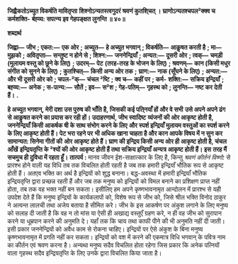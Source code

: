**जिह्वैकतोऽच्युत विकर्षति मावितृप्ता** **शिश्नोऽन्यतस्त्वगुदरं श्रवणं कुतशि्चत् ।** **घ्राणोऽन्यतश्चपल²क्क्व च कर्मशक्ति-** **र्बह्व्य: सपत्न्य इव गेहपङ्क्षत लुनन्ति ॥ ४०॥** 

**शब्दार्थ** 

**जिह्वा—** **जीभ** **; एकत:—** **एक ओर** **; अच्युत—** **हे अच्युत भगवान्** **; विकर्षति—** **आकॢषत करती है** **; मा—** **मुझको** **; अवितृप्ता—** **सन्तुष्ट न होने से** **; शिश्न:—** **जननेन्द्रियाँ** **; अन्यत:—** **दूसरी ओर** **; त्वक्—** **चमड़ी (मुलायम वस्तु को छूने के लिए)** **; उदरम्—** **पेट** **(तरह-तरह के भोजन के लिए)** **; श्रवणम्—** **कान (किसी मधुर संगीत को सुनने के लिए)** **; कुतश्चित्—** **किसी अन्य ओर तक** **;** **घ्राण:—** **नाक (सूँघने के लिए)** **; अन्यत:—** **और भी दूसरी ओर को** **; चपल-²क्—** **चंचल ²ष्टि** **; क्व च—** **कहीं पर** **; कर्म-** **शक्ति:—** **सक्रिय इन्द्रियाँ** **; बह्व्य:—** **अनेक** **; स-पत्न्य:—** **सौतें** **; इव—** **स²श** **; गेह-पतिम्—** **गृहस्थ को** **; लुनन्ति—** **नष्ट कर देती** **हैं।** **.** 

**हे अच्युत भगवान्, मेरी दशा उस पुरुष की भाँति है, जिसकी कई पति्नयाँ हों और वे सभी** **उसे अपने अपने ढंग से आकॢषत करने का प्रयास कर रही हों। उदाहरणार्थ, जीभ स्वादिष्ट** **व्यंजनों की ओर आकृष्ट होती है, जननेन्द्रियाँ किसी आकर्षक षी के साथ संभोग करने के लिए** **और स्पर्श इन्द्रियाँ मुलायम वस्तुओं का स्पर्श करने के लिए आकृष्ट होती हैं। पेट भरा रहने पर** **भी अधिक खाना चाहता है और कान आपके विषय में न सुन कर सामान्यत: सिनेमा गीतों की** **ओर आकृष्ट होते हैं। घ्राण की इन्द्रिय किसी अन्य ओर ही आकृष्ट होती है, चंचल आँखें** **इन्द्रियतृप्ति के ²श्यों की ओर आकृष्ट होती हैं तथा सक्रिय इन्द्रियाँ अन्यत्र आकृष्ट होती हैं। इस** **तरह मैं सचमुच ही दुविधा में रहता हूँ।** **तात्पर्य :** मानव जीवन ईश-साक्षात्कार के लिए है, किन्तु *श्रवणं कीर्तनं विष्णो:* से प्रारश्भ होने वाली यह विधि तब तक विचलित होती रहती है जब तक हमारी इन्द्रियाँ भौतिक रूप से आकृष्ट होती हैं। अतएव भक्ति का अर्थ है इन्द्रियों को शुद्ध बनाना। बद्ध-अवस्था में हमारी इन्द्रियाँ भौतिक इन्द्रियतृप्ति द्वारा प्रच्छन्न रहती हैं और जब तक मनुष्य को इन्द्रियों को विमल बनाने का प्रशिक्षण प्राप्त नहीं होता, तब तक वह भक्त नहीं बन सकता। इसीलिए हम अपने कृष्णभावनामृत आन्दोलन में प्रारश्भ से यही उपदेश देते हैं कि मनुष्य इन्द्रियों के कार्यकलापों को, विशेष रूप से जीभ को, जिसे श्रील भक्ति विनोद ठाकुर ने अत्यन्त लालची तथा अजेय बताया है सीमित करे। जीभ के इस आकर्षण पर अंकुश लगाने के लिए मनुष्य को सलाह दी जाती है कि वह न तो मांस या ऐसी ही अखाद्य वस्तुएँ ग्रहण करे, न ही वह जीभ को सुरापान करने या धूम्रपान करने की अनुमति दे। यहाँ तक कि चाय तथा काफी पीने की भी अनुमति नहीं दी जाती। इसी प्रकार जननेन्द्रियों को अवैध काम से रोकना चाहिए। इन्द्रियों पर ऐसे अंकुश के बिना मनुष्य कृष्णभावनामृत में प्रगति नहीं कर सकता। इन्द्रियों को वश में करने की एकमात्र विधि भगवान् के पवित्र नाम का कीर्तन एवं श्रवण करना है। अन्यथा मनुष्य सदैव विचलित होता रहेगा जिस प्रकार कि अनेक पत्नियों वाला गृहस्थ सदैव इन्द्रियतृप्ति के लिए उनके द्वारा विचलित किया जाता है।  